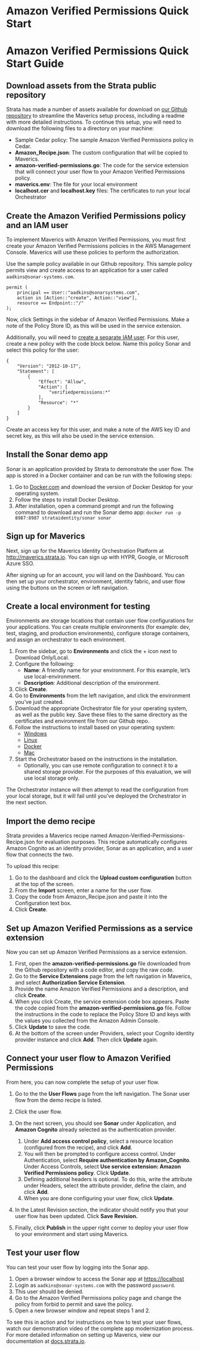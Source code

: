 # Amazon Verified Permissions Quick Start
# Amazon Verified Permissions Quick Start Guide

## Download assets from the Strata public repository
Strata has made a number of assets available for download on [our Github repository](https://github.com/strata-io/strata-service-extension-examples/amazon-verified-permissions) to streamline the Maverics setup process, including a readme with more detailed instructions. To continue this setup, you will need to download the following files to a directory on your machine:

* Sample Cedar policy: The sample Amazon Verified Permissions policy in Cedar.
* **Amazon_Recipe.json**: The custom configuration that will be copied to Maverics.
* **amazon-verified-permissions.go**: The code for the service extension that will connect your user flow to your Amazon Verified Permissions policy.
* **maverics.env**: The file for your local environment
* **localhost.cer** and **localhost.key** files: The certificates to run your local Orchestrator


## Create the Amazon Verified Permissions policy and an IAM user
To implement Maverics with Amazon Verified Permissions, you must first create your Amazon Verified Permissions policies in the AWS Management Console. Maverics will use these policies to perform the authorization.

<Link to the AVP docs once it’s available>

Use the sample policy available in our Github repository. This  sample policy permits view and create access to an application for a user called `aadkins@sonar-systems.com`.

```
permit (
	principal == User::"aadkins@sonarsystems.com",
	action in [Action::"create", Action::"view"],
	resource == Endpoint::"/"
);
```

Now, click Settings in the sidebar of Amazon Verified Permissions. Make a note of the Policy Store ID, as this will be used in the service extension.

Additionally, you will need to [create a separate IAM user](https://docs.aws.amazon.com/IAM/latest/UserGuide/id_users_create.html). For this user, create a new policy with the code block below. Name this policy Sonar and select this policy for the user:

```
{
    "Version": "2012-10-17",
    "Statement": [
        {
            "Effect": "Allow",
            "Action": [
                "verifiedpermissions:*"
            ],
            "Resource": "*"
        }
    ]
}
```

Create an access key for this user, and make a note of the AWS key ID and secret key, as this will also be used in the service extension.

## Install the Sonar demo app
Sonar is an application provided by Strata to demonstrate the user flow. The app is stored in a Docker container and can be run with the following steps:

1. Go to [Docker.com](https://docker.com) and download the version of Docker Desktop for your operating system. 
1. Follow the steps to install Docker Desktop.
1. After installation, open a command prompt and run the following command to download and run the Sonar demo app:
`docker run -p 8987:8987 strataidentity/sonar sonar`

## Sign up for Maverics 
Next, sign up for the Maverics Identity Orchestration Platform at http://maverics.strata.io. You can sign up with HYPR, Google, or Microsoft Azure SSO. 

After signing up for an account, you will land on the Dashboard. You can then set up your orchestrator, environment, identity fabric, and user flow using the buttons on the screen or left navigation.

## Create a local environment for testing
Environments are storage locations that contain user flow configurations for your applications. You can create multiple environments (for example: dev, test, staging, and production environments), configure storage containers, and assign an orchestrator to each environment.

1. From the sidebar, go to **Environments** and click the + icon next to  Download Only/Local.
1. Configure the following:
	* **Name**: A friendly name for your environment. For this example, let’s use local-environment.
	* **Description**: Additional description of the environment.
1. Click **Create**.
1. Go to **Environments** from the left navigation, and click the environment you’ve just created.
1. Download the appropriate Orchestrator file for your operating system, as well as the public key. Save these files to the same directory as the certificates and environment file from our Github repo.
1. Follow the instructions to install based on your operating system:
	* ​[Windows](https://docs.strata.io/maverics-orchestrator/install-and-setup/install-windows)​
	* ​[Linux](https://docs.strata.io/maverics-orchestrator/install-and-setup/install-linux)​
	* ​[Docker](https://docs.strata.io/maverics-orchestrator/install-and-setup/install-docker)​
	* ​[Mac](https://docs.strata.io/maverics-orchestrator/install-and-setup/install-macos)​
1. Start the Orchestrator based on the instructions in the installation.
	* Optionally, you can use remote configuration to connect it to a shared storage provider. For the purposes of this evaluation, we will use local storage only.

The Orchestrator instance will then attempt to read the configuration from your local storage, but it will fail until you've deployed the Orchestrator in the next section.

## Import the demo recipe
Strata provides a Maverics recipe named Amazon-Verified-Permissions-Recipe.json for evaluation purposes. This recipe automatically configures Amazon Cognito as an identity provider, Sonar as an application, and a user flow that connects the two.

To upload this recipe:

1. Go to the dashboard and click the **Upload custom configuration** button at the top of the screen. 
1. From the **Import** screen, enter a name for the user flow.
1. Copy the code from Amazon_Recipe.json and paste it into the Configuration text box.
1. Click **Create**.

## Set up Amazon Verified Permissions as a service extension
Now you can set up Amazon Verified Permissions as a service extension. 

1. First, open the **amazon-verified-permissions.go** file downloaded from the Github repository with a code editor, and copy the raw code. 
1. Go to the **Service Extensions** page from the left navigation in Maverics, and select **Authorization Service Extension**.
1. Provide the name Amazon Verified Permissions and a description, and click **Create**.
1. When you click Create, the service extension code box appears. Paste the code copied from the **amazon-verified-permissions.go** file. Follow the instructions in the code to replace the Policy Store ID and keys with the values you collected from the Amazon Admin Console.
1. Click **Update** to save the code. 
1. At the bottom of the screen under Providers, select your Cognito identity provider instance and click **Add**. Then click **Update** again.

## Connect your user flow to Amazon Verified Permissions
From here, you can now complete the setup of your user flow. 

1. Go to the the **User Flows** page from the left navigation. The Sonar user flow from the demo recipe is listed.
1. Click the user flow. 
1. On the next screen, you should see **Sonar** under Application, and **Amazon Cognito** already selected as the authentication provider.

	1. 	Under **Add access control policy**, select a resource location (configured from the recipe), and click **Add**. 
	1. 	You will then be prompted to configure access control. Under Authentication, select **Require authentication by Amazon_Cognito**. Under Access Controls, select **Use service extension: Amazon Verified Permissions policy**. Click **Update**.
	1. Defining additional headers is optional. To do this, write the attribute under Headers, select the attribute provider, define the claim, and click **Add**.
	1. When you are done configuring your user flow, click **Update**.
1. In the Latest Revision section, the indicator should notify you that your user flow has been updated. Click **Save Revision.**
1. Finally, click **Publish** in the upper right corner to deploy your user flow to your environment and start using Maverics.

## Test your user flow
You can test your user flow by logging into the Sonar app.

1. Open a browser window to access the Sonar app at [https://localhost](https://localhost)
1. Login as `aadkins@sonar-systems.com` with the password `password`.
1. This user should be denied.
1. Go to the Amazon Verified Permissions policy page and change the policy from forbid to permit and save the policy.
1. Open a new browser window and repeat steps 1 and 2.

To see this in action and for instructions on how to test your user flows, watch our demonstration video of the complete app modernization process. For more detailed information on setting up Maverics, view our documentation at [docs.strata.io](https://docs.strata.io).